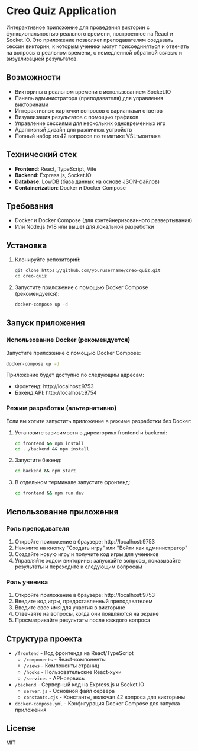 # Creo Quiz Application

Интерактивное приложение для проведения викторин с функциональностью реального времени, построенное на React и Socket.IO. Это приложение позволяет преподавателям создавать сессии викторин, к которым ученики могут присоединяться и отвечать на вопросы в реальном времени, с немедленной обратной связью и визуализацией результатов.

## Возможности

- Викторины в реальном времени с использованием Socket.IO
- Панель администратора (преподавателя) для управления викторинами
- Интерактивные карточки вопросов с вариантами ответов
- Визуализация результатов с помощью графиков
- Управление сессиями для нескольких одновременных игр
- Адаптивный дизайн для различных устройств
- Полный набор из 42 вопросов по тематике VSL-монтажа

## Технический стек

- **Frontend**: React, TypeScript, Vite
- **Backend**: Express.js, Socket.IO
- **Database**: LowDB (база данных на основе JSON-файлов)
- **Containerization**: Docker и Docker Compose

## Требования

- Docker и Docker Compose (для контейнеризованного развертывания)
- Или Node.js (v18 или выше) для локальной разработки

## Установка

1. Клонируйте репозиторий:
   ```bash
   git clone https://github.com/yourusername/creo-quiz.git
   cd creo-quiz
   ```

2. Запустите приложение с помощью Docker Compose (рекомендуется):
   ```bash
   docker-compose up -d
   ```

## Запуск приложения

### Использование Docker (рекомендуется)

Запустите приложение с помощью Docker Compose:
```bash
docker-compose up -d
```

Приложение будет доступно по следующим адресам:
- Фронтенд: http://localhost:9753
- Бэкенд API: http://localhost:9754

### Режим разработки (альтернативно)

Если вы хотите запустить приложение в режиме разработки без Docker:

1. Установите зависимости в директориях frontend и backend:
   ```bash
   cd frontend && npm install
   cd ../backend && npm install
   ```

2. Запустите бэкенд:
   ```bash
   cd backend && npm start
   ```

3. В отдельном терминале запустите фронтенд:
   ```bash
   cd frontend && npm run dev
   ```

## Использование приложения

### Роль преподавателя

1. Откройте приложение в браузере: http://localhost:9753
2. Нажмите на кнопку "Создать игру" или "Войти как администратор"
3. Создайте новую игру и получите код игры для учеников
4. Управляйте ходом викторины: запускайте вопросы, показывайте результаты и переходите к следующим вопросам

### Роль ученика

1. Откройте приложение в браузере: http://localhost:9753
2. Введите код игры, предоставленный преподавателем
3. Введите свое имя для участия в викторине
4. Отвечайте на вопросы, когда они появляются на экране
5. Просматривайте результаты после каждого вопроса

## Структура проекта

- `/frontend` - Код фронтенда на React/TypeScript
  - `/components` - React-компоненты
  - `/views` - Компоненты страниц
  - `/hooks` - Пользовательские React-хуки
  - `/services` - API-сервисы
- `/backend` - Серверный код на Express.js и Socket.IO
  - `server.js` - Основной файл сервера
  - `constants.cjs` - Константы, включая 42 вопроса для викторины
- `docker-compose.yml` - Конфигурация Docker Compose для запуска приложения



## License

MIT

